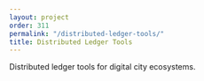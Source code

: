 ```yaml
---
layout: project
order: 311
permalink: "/distributed-ledger-tools/"
title: Distributed Ledger Tools
---
```


Distributed ledger tools for digital city ecosystems.
